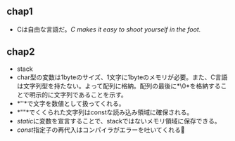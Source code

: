 ## chap1
- Cは自由な言語だ。*C makes it easy to shoot yourself in the foot.*

## chap2
- stack
- char型の変数は1byteのサイズ、1文字に1byteのメモリが必要。また、C言語は文字列型を持たない。よって配列に格納。配列の最後に*\0*を格納することで明示的に文字列であることを示す。
- *''*で文字を数値として扱ってくれる。
- *""*でくくられた文字列はconstな読み込み領域に確保される。
- *static*に変数を宣言することで、stackではないメモリ領域に保存できる。
- *const*指定子の再代入はコンパイラがエラーを吐いてくれる🤮